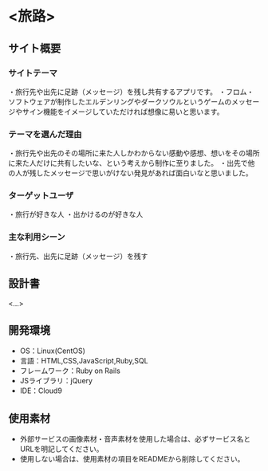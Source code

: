 # <旅路>

## サイト概要
### サイトテーマ
・旅行先や出先に足跡（メッセージ）を残し共有するアプリです。
・フロム・ソフトウェアが制作したエルデンリングやダークソウルというゲームのメッセージやサイン機能をイメージしていただければ想像に易いと思います。

### テーマを選んだ理由
・旅行先や出先のその場所に来た人しかわからない感動や感想、想いをその場所に来た人だけに共有したいな、という考えから制作に至りました。
・出先で他の人が残したメッセージで思いがけない発見があれば面白いなと思いました。

### ターゲットユーザ
・旅行が好きな人
・出かけるのが好きな人

### 主な利用シーン
・旅行先、出先に足跡（メッセージ）を残す

## 設計書
<...>

## 開発環境
- OS：Linux(CentOS)
- 言語：HTML,CSS,JavaScript,Ruby,SQL
- フレームワーク：Ruby on Rails
- JSライブラリ：jQuery
- IDE：Cloud9

## 使用素材
- 外部サービスの画像素材・音声素材を使用した場合は、必ずサービス名とURLを明記してください。
- 使用しない場合は、使用素材の項目をREADMEから削除してください。